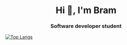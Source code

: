 <h1 align="center">Hi 👋, I'm Bram</h1>

<h3 align="center">Software developer student</h3>

[![Top Langs](https://github-readme-stats.vercel.app/api/top-langs/?username=BramRodenboog&theme=transparent)](https://github.com/anuraghazra/github-readme-stats&theme=transparent)
